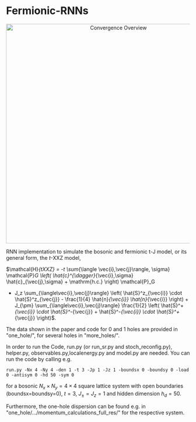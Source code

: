 # Fermionic-RNNs
<div align="center">
    <img width="600" alt="Convergence Overview" src="https://github.com/HannahLange/Fermionic-RNNs/assets/82364625/1a4e3f1e-0280-4e79-9dad-270b6cb13d37">
</div>


RNN implementation to simulate the bosonic and fermionic t-J model, or its general form, the $t$-XXZ model,

$\mathcal{H}_{tXXZ} = -t \sum_{\langle \vec{i},\vec{j}\rangle, \sigma} \mathcal{P}_G \left( \hat{c}^{\dagger}_{\vec{i},\sigma} \hat{c}_{\vec{j},\sigma} + \mathrm{h.c.} \right) \mathcal{P}_G
+ J_z \sum_{\langle\vec{i},\vec{j}\rangle} \left( \hat{S}^z_{\vec{i}} \cdot \hat{S}^z_{\vec{j}} - \frac{1}{4} \hat{n}_{\vec{i}} \hat{n}_{\vec{i}} \right) + J_{\pm} \sum_{\langle\vec{i},\vec{j}\rangle} \frac{1}{2} \left( \hat{S}^+_{\vec{i}} \cdot \hat{S}^-_{\vec{j}} + \hat{S}^-_{\vec{i}} \cdot \hat{S}^+_{\vec{j}} \right)$. 



The data shown in the paper and code for 0 and 1 holes are provided in "one_hole/", for several holes in "more_holes/".

In order to run the Code, run.py (or run_sr.py and stoch_reconfig.py), helper.py, observables.py,localenergy.py and model.py are needed. You can run the code by calling e.g.

`run.py -Nx 4 -Ny 4 -den 1 -t 3 -Jp 1 -Jz 1 -boundsx 0 -boundsy 0 -load 0 -antisym 0 -hd 50 -sym 0`

for a bosonic $N_x\times N_y=4\times 4$ square lattice system with open boundaries (boundsx=boundsy=0), $t=3$, $J_{\pm}=J_z=1$ and hidden dimension $h_d=50$. 

Furthermore, the one-hole dispersion can be found e.g. in "one_hole/.../momentum_calculations_full_res/" for the respective system.

